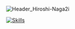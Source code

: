 ![Header_Hiroshi-Naga2i](https://github.com/user-attachments/assets/04649d4e-f700-4931-81b0-35d6b8310f15)

[![Skills](https://skillicons.dev/icons?i=js,ts,dart,python,firebase,figma)](https://skillicons.dev)


<!--
**morikazu-max/morikazu-max** is a ✨ _special_ ✨ repository because its `README.md` (this file) appears on your GitHub profile.

Here are some ideas to get you started:

- 🔭 I’m currently working on ...
- 🌱 I’m currently learning ...
- 👯 I’m looking to collaborate on ...
- 🤔 I’m looking for help with ...
- 💬 Ask me about ...
- 📫 How to reach me: ...
- 😄 Pronouns: ...
- ⚡ Fun fact: ...
-->
